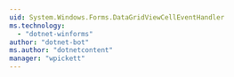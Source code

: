 ```yaml
---
uid: System.Windows.Forms.DataGridViewCellEventHandler
ms.technology: 
  - "dotnet-winforms"
author: "dotnet-bot"
ms.author: "dotnetcontent"
manager: "wpickett"
---
```

